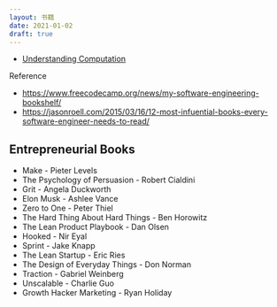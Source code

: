 ```yaml
---
layout: 书籍
date: 2021-01-02
draft: true
---
```


* [Understanding Computation](https://computationbook.com/)


Reference
- https://www.freecodecamp.org/news/my-software-engineering-bookshelf/
- https://jasonroell.com/2015/03/16/12-most-infuential-books-every-software-engineer-needs-to-read/


## Entrepreneurial Books
- Make - Pieter Levels
- The Psychology of Persuasion - Robert Cialdini
- Grit - Angela Duckworth
- Elon Musk - Ashlee Vance
- Zero to One - Peter Thiel
- The Hard Thing About Hard Things - Ben Horowitz
- The Lean Product Playbook - Dan Olsen
- Hooked - Nir Eyal
- Sprint - Jake Knapp
- The Lean Startup - Eric Ries
- The Design of Everyday Things - Don Norman
- Traction - Gabriel Weinberg
- Unscalable - Charlie Guo
- Growth Hacker Marketing - Ryan Holiday
